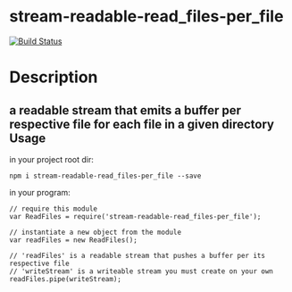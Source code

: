 stream-readable-read_files-per_file
===============================

[![Build Status](https://travis-ci.org/EhevuTov/node-stream-readable-read_files-per_file.svg)](https://travis-ci.org/EhevuTov/node-stream-readable-read_files-per_file)
# Description
a readable stream that emits a buffer per respective file for each file in a given directory
Usage
-----

in your project root dir:
```
npm i stream-readable-read_files-per_file --save
```

in your program:
```
// require this module
var ReadFiles = require('stream-readable-read_files-per_file');

// instantiate a new object from the module
var readFiles = new ReadFiles();

// 'readFiles' is a readable stream that pushes a buffer per its respective file
// 'writeStream' is a writeable stream you must create on your own
readFiles.pipe(writeStream);
```
